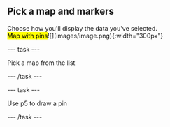## Pick a map and markers

<div style="display: flex; flex-wrap: wrap">
<div style="flex-basis: 200px; flex-grow: 1; margin-right: 15px;">
Choose how you'll display the data you've selected.
</div>
<div>
<mark>Map with pins</mark>![](images/image.png){:width="300px"}
</div>
</div>

--- task ---

Pick a map from the list

--- /task ---

--- task ---

Use p5 to draw a pin

--- /task ---